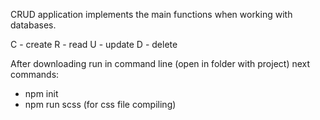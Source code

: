 CRUD application implements the main functions when working with databases.

C - create
R - read
U - update
D - delete

After downloading run in command line (open in folder with project) next commands:
- npm init
- npm run scss (for css file compiling)

